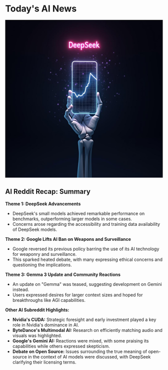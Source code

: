 
# Today's AI News

![Todays Image](pictures/20250206_101412.png)

## AI Reddit Recap: Summary

**Theme 1: DeepSeek Advancements**

- DeepSeek's small models achieved remarkable performance on benchmarks, outperforming larger models in some cases.
- Concerns arose regarding the accessibility and training data availability of DeepSeek models.


**Theme 2: Google Lifts AI Ban on Weapons and Surveillance**

- Google reversed its previous policy barring the use of its AI technology for weaponry and surveillance.
- This sparked heated debate, with many expressing ethical concerns and questioning the implications.


**Theme 3: Gemma 3 Update and Community Reactions**

- An update on "Gemma" was teased, suggesting development on Gemini instead.
- Users expressed desires for larger context sizes and hoped for breakthroughs like AGI capabilities.


**Other AI Subreddit Highlights:**

- **Nvidia's CUDA:** Strategic foresight and early investment played a key role in Nvidia's dominance in AI.
- **ByteDance's Multimodal AI:** Research on efficiently matching audio and visuals was highlighted.
- **Google's Gemini AI:** Reactions were mixed, with some praising its capabilities while others expressed skepticism.
- **Debate on Open Source:** Issues surrounding the true meaning of open-source in the context of AI models were discussed, with DeepSeek clarifying their licensing terms.
